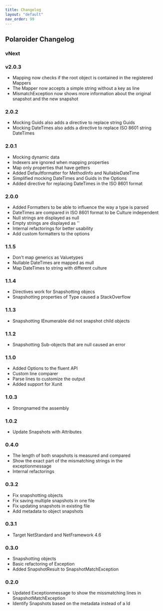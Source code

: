 ```yaml
---
title: Changelog
layout: "default"
nav_order: 99
---
```


## Polaroider Changelog
### vNext

### v2.0.3
- Mapping now checks if the root object is contained in the registered Mappers
- The Mapper now accepts a simple string without a key as line
- MismatchException now shows more information about the original snapshot and the new snapshot

### 2.0.2
- Mocking Guids also adds a directive to replace string Guids
- Mocking DateTimes also adds a directive to replace ISO 8601 string DateTimes

### 2.0.1
- Mocking dynamic data
- Indexers are ignored when mapping properties
- Map only properties that have getters
- Added Defaultformatter for MethodInfo and NullableDateTime
- Simplified mocking DateTimes and Guids in the Options
- Added directive for replacing DateTimes in the ISO 8601 format

### 2.0.0
- Added Formatters to be able to influence the way a type is parsed
- DateTimes are compared in ISO 8601 format to be Culture independent
- Null strings are displayed as null
- Empty strings are displayed as ''
- Internal refactorings for better usability
- Add custom formatters to the options

### 1.1.5
- Don't map generics as Valuetypes
- Nullable DateTimes are mapped as mull
- Map DateTimes to string with different culture

### 1.1.4
- Directives work for Snapshotting objecs
- Snapshotting properties of Type caused a StackOverflow

### 1.1.3
- Snapshotting IEnumerable did not snapshot child objects

### 1.1.2
- Snapshotting Sub-objects that are null caused an error

### 1.1.0
- Added Options to the fluent API
- Custom line comparer
- Parse lines to customize the output
- Added support for Xunit

### 1.0.3
- Strongnamed the assembly

### 1.0.2
- Update Snapshots with Attributes

### 0.4.0
- The length of both snapshots is measured and compared
- Show the exact part of the mismatching strings in the exceptionmessage
- Internal refactorings

### 0.3.2
- Fix snapshotting objects
- Fix saving multiple snapshots in one file
- Fix updating snapshots in existing file
- Add metadata to object snapshots

### 0.3.1
- Target NetStandard and NetFramework 4.6

### 0.3.0
- Snapshotting objects
- Basic refactoring of Exception
- Added SnapshotResult to SnapshotMatchException

### 0.2.0
- Updated Exceptionmessage to show the missmatching lines in SnapshotMatchException
- Identify Snapshots based on the metadata instead of a Id
